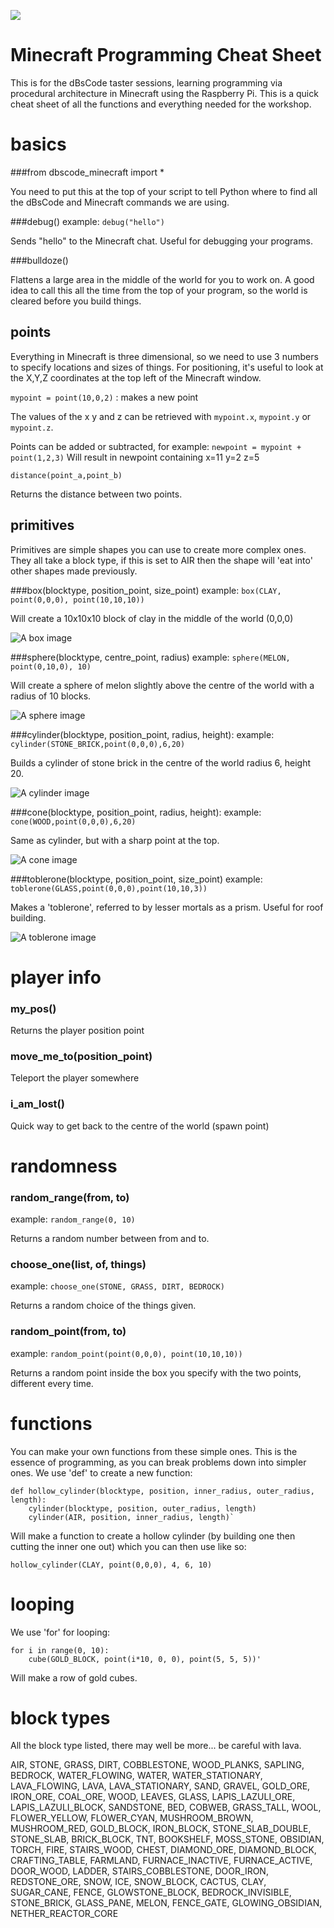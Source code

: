 ![](images/dbscode.png)

# Minecraft Programming Cheat Sheet

This is for the dBsCode taster sessions, learning programming via
procedural architecture in Minecraft using the Raspberry Pi. This is a
quick cheat sheet of all the functions and everything needed for the
workshop.

# basics

###from dbscode_minecraft import *

You need to put this at the top of your script to tell Python where to
find all the dBsCode and Minecraft commands we are using.

###debug()
example: `debug("hello")`

Sends "hello" to the Minecraft chat. Useful for debugging your programs.

###bulldoze()

Flattens a large area in the middle of the world for you to work on.  A
good idea to call this all the time from the top of your program, so the
world is cleared before you build things.

## points

Everything in Minecraft is three dimensional, so we need to use 3 numbers to
specify locations and sizes of things. For positioning, it's useful to look at
the X,Y,Z coordinates at the top left of the Minecraft window.

`mypoint = point(10,0,2)` : makes a new point

The values of the x y and z can be retrieved with `mypoint.x`,
`mypoint.y` or `mypoint.z`.

Points can be added or subtracted, for example: `newpoint = mypoint + point(1,2,3)`
Will result in newpoint containing x=11 y=2 z=5

`distance(point_a,point_b)`

Returns the distance between two points.

## primitives

Primitives are simple shapes you can use to create more complex
ones. They all take a block type, if this is set to AIR then the
shape will 'eat into' other shapes made previously.

###box(blocktype, position_point, size_point)
example: `box(CLAY, point(0,0,0), point(10,10,10))`

Will create a 10x10x10 block of clay in the middle of the world (0,0,0)

![A box image](images/box.png "How a box works")

###sphere(blocktype, centre_point, radius)
example: `sphere(MELON, point(0,10,0), 10)`

Will create a sphere of melon slightly above the centre of the world
with a radius of 10 blocks.

![A sphere image](images/sphere.png "How a sphere works")

###cylinder(blocktype, position_point, radius, height):
example: `cylinder(STONE_BRICK,point(0,0,0),6,20)`

Builds a cylinder of stone brick in the centre of the world radius 6, height 20.

![A cylinder image](images/cylinder.png "How a cylinder works")

###cone(blocktype, position_point, radius, height):
example: `cone(WOOD,point(0,0,0),6,20)`

Same as cylinder, but with a sharp point at the top.

![A cone image](images/cone.png "How a cone works")

###toblerone(blocktype, position_point, size_point)
example: `toblerone(GLASS,point(0,0,0),point(10,10,3))`

Makes a 'toblerone', referred to by lesser mortals as a prism. Useful for roof building.

![A toblerone image](images/toblerone.png "How a toblerone works")

# player info

### my_pos()

Returns the player position point

### move_me_to(position_point)

Teleport the player somewhere

### i_am_lost()

Quick way to get back to the centre of the world (spawn point)

# randomness

### random_range(from, to)
example: `random_range(0, 10)`

Returns a random number between from and to.

### choose_one(list, of, things)
example: `choose_one(STONE, GRASS, DIRT, BEDROCK)`

Returns a random choice of the things given.

### random_point(from, to)
example: `random_point(point(0,0,0), point(10,10,10))`

Returns a random point inside the box you specify with the two points,
different every time.

# functions

You can make your own functions from these simple ones. This is the
essence of programming, as you can break problems down into simpler
ones. We use 'def' to create a new function:

    def hollow_cylinder(blocktype, position, inner_radius, outer_radius, length):
        cylinder(blocktype, position, outer_radius, length)
        cylinder(AIR, position, inner_radius, length)`

Will make a function to create a hollow cylinder (by building one then cutting
the inner one out) which you can then use like so:

    hollow_cylinder(CLAY, point(0,0,0), 4, 6, 10)

# looping

We use 'for' for looping:

    for i in range(0, 10):
        cube(GOLD_BLOCK, point(i*10, 0, 0), point(5, 5, 5))'

Will make a row of gold cubes.

# block types

All the block type listed, there may well be more... be careful with lava.

AIR,
STONE,
GRASS,
DIRT,
COBBLESTONE,
WOOD_PLANKS,
SAPLING,
BEDROCK,
WATER_FLOWING,
WATER,
WATER_STATIONARY,
LAVA_FLOWING,
LAVA,
LAVA_STATIONARY,
SAND,
GRAVEL,
GOLD_ORE,
IRON_ORE,
COAL_ORE,
WOOD,
LEAVES,
GLASS,
LAPIS_LAZULI_ORE,
LAPIS_LAZULI_BLOCK,
SANDSTONE,
BED,
COBWEB,
GRASS_TALL,
WOOL,
FLOWER_YELLOW,
FLOWER_CYAN,
MUSHROOM_BROWN,
MUSHROOM_RED,
GOLD_BLOCK,
IRON_BLOCK,
STONE_SLAB_DOUBLE,
STONE_SLAB,
BRICK_BLOCK,
TNT,
BOOKSHELF,
MOSS_STONE,
OBSIDIAN,
TORCH,
FIRE,
STAIRS_WOOD,
CHEST,
DIAMOND_ORE,
DIAMOND_BLOCK,
CRAFTING_TABLE,
FARMLAND,
FURNACE_INACTIVE,
FURNACE_ACTIVE,
DOOR_WOOD,
LADDER,
STAIRS_COBBLESTONE,
DOOR_IRON,
REDSTONE_ORE,
SNOW,
ICE,
SNOW_BLOCK,
CACTUS,
CLAY,
SUGAR_CANE,
FENCE,
GLOWSTONE_BLOCK,
BEDROCK_INVISIBLE,
STONE_BRICK,
GLASS_PANE,
MELON,
FENCE_GATE,
GLOWING_OBSIDIAN,
NETHER_REACTOR_CORE
